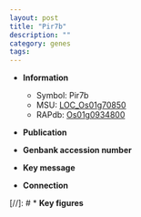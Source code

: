 ```yaml
---
layout: post
title: "Pir7b"
description: ""
category: genes
tags: 
---
```


* **Information**  
    + Symbol: Pir7b  
    + MSU: [LOC_Os01g70850](http://rice.uga.edu/cgi-bin/ORF_infopage.cgi?orf=LOC_Os01g70850)  
    + RAPdb: [Os01g0934800](http://rapdb.dna.affrc.go.jp/viewer/gbrowse_details/irgsp1?name=Os01g0934800)  

* **Publication**  

* **Genbank accession number**  

* **Key message**  

* **Connection**  

[//]: # * **Key figures**  



